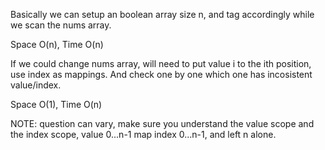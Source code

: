 
Basically we can setup an boolean array size n, and tag accordingly while we scan the nums array.

Space O(n), Time O(n)

If we could change nums array, will need to put value i to the ith position, use index as mappings. And check one by one which one has incosistent value/index.

Space O(1), Time O(n)

NOTE: question can vary, make sure you understand the value scope and the index scope,
value 0...n-1 map index 0...n-1, and left n alone.

